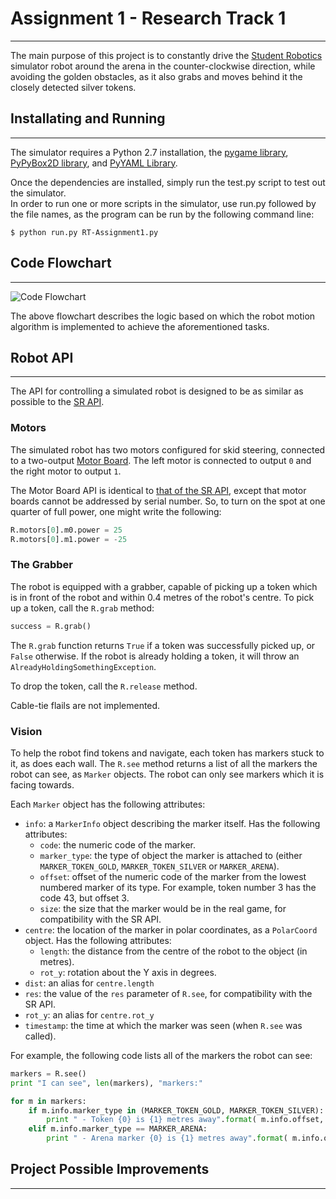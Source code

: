 # Assignment 1 - Research Track 1
---------------------------------
The  main purpose of this project is to constantly drive the [Student Robotics](https://studentrobotics.org/) simulator robot around the arena in the counter-clockwise direction, while avoiding the golden obstacles, as it also grabs and moves behind it the closely detected silver tokens.

## Installating and Running
---------------------------
The simulator requires a Python 2.7 installation, the [pygame library](https://www.pygame.org/news), [PyPyBox2D library](https://pypi.org/project/pypybox2d/2.1-r331/), and [PyYAML Library](https://pypi.org/project/PyYAML/).

Once the dependencies are installed, simply run the test.py script to test out the simulator.\
In order to run one or more scripts in the simulator, use run.py followed by the file names, as the program can be run by the following command line:
```
$ python run.py RT-Assignment1.py
```
## Code Flowchart
-----------------
![Code Flowchart](https://user-images.githubusercontent.com/79665691/142773717-b0da705d-6b5b-4830-9185-9283c24ff517.jpg)

The above flowchart describes the logic based on which the robot motion algorithm is implemented to achieve the aforementioned tasks.

## Robot API
------------

The API for controlling a simulated robot is designed to be as similar as possible to the [SR API][sr-api].

### Motors ###

The simulated robot has two motors configured for skid steering, connected to a two-output [Motor Board](https://studentrobotics.org/docs/kit/motor_board). The left motor is connected to output `0` and the right motor to output `1`.

The Motor Board API is identical to [that of the SR API](https://studentrobotics.org/docs/programming/sr/motors/), except that motor boards cannot be addressed by serial number. So, to turn on the spot at one quarter of full power, one might write the following:

```python
R.motors[0].m0.power = 25
R.motors[0].m1.power = -25
```

### The Grabber ###

The robot is equipped with a grabber, capable of picking up a token which is in front of the robot and within 0.4 metres of the robot's centre. To pick up a token, call the `R.grab` method:

```python
success = R.grab()
```

The `R.grab` function returns `True` if a token was successfully picked up, or `False` otherwise. If the robot is already holding a token, it will throw an `AlreadyHoldingSomethingException`.

To drop the token, call the `R.release` method.

Cable-tie flails are not implemented.

### Vision ###

To help the robot find tokens and navigate, each token has markers stuck to it, as does each wall. The `R.see` method returns a list of all the markers the robot can see, as `Marker` objects. The robot can only see markers which it is facing towards.

Each `Marker` object has the following attributes:

* `info`: a `MarkerInfo` object describing the marker itself. Has the following attributes:
  * `code`: the numeric code of the marker.
  * `marker_type`: the type of object the marker is attached to (either `MARKER_TOKEN_GOLD`, `MARKER_TOKEN_SILVER` or `MARKER_ARENA`).
  * `offset`: offset of the numeric code of the marker from the lowest numbered marker of its type. For example, token number 3 has the code 43, but offset 3.
  * `size`: the size that the marker would be in the real game, for compatibility with the SR API.
* `centre`: the location of the marker in polar coordinates, as a `PolarCoord` object. Has the following attributes:
  * `length`: the distance from the centre of the robot to the object (in metres).
  * `rot_y`: rotation about the Y axis in degrees.
* `dist`: an alias for `centre.length`
* `res`: the value of the `res` parameter of `R.see`, for compatibility with the SR API.
* `rot_y`: an alias for `centre.rot_y`
* `timestamp`: the time at which the marker was seen (when `R.see` was called).

For example, the following code lists all of the markers the robot can see:

```python
markers = R.see()
print "I can see", len(markers), "markers:"

for m in markers:
    if m.info.marker_type in (MARKER_TOKEN_GOLD, MARKER_TOKEN_SILVER):
        print " - Token {0} is {1} metres away".format( m.info.offset, m.dist )
    elif m.info.marker_type == MARKER_ARENA:
        print " - Arena marker {0} is {1} metres away".format( m.info.offset, m.dist )
```

[sr-api]: https://studentrobotics.org/docs/programming/sr/

## Project Possible Improvements
--------------------------------
